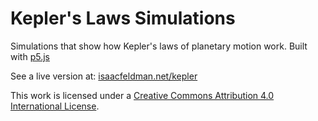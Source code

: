# Kepler's Laws Simulations

Simulations that show how Kepler's laws of planetary motion work. Built with [p5.js](https://p5js.org/)

See a live version at: [isaacfeldman.net/kepler](https://isaacfeldman.net/kepler)

 This work is licensed under a [Creative Commons Attribution 4.0 International License](http://creativecommons.org/licenses/by/4.0).

